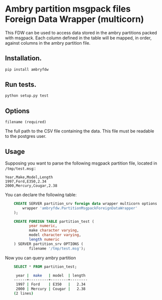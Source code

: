 # Ambry partition msgpack files Foreign Data Wrapper (multicorn)

This FDW can be used to access data stored in the ambry partitions packed with msgpack. Each column defined
in the table will be mapped, in order, against columns in the ambry partition file.

## Installation.
```bash
pip install ambryfdw
```

## Run tests.
```bash
python setup.py test
```

## Options
```
filename (required)
```
The full path to the CSV file containing the data. This file must be readable to the postgres user.

## Usage
Supposing you want to parse the following msgpack partition file, located in ``/tmp/test.msg``::

    Year,Make,Model,Length
    1997,Ford,E350,2.34
    2000,Mercury,Cougar,2.38

You can declare the following table:
```sql
    CREATE SERVER partition_srv foreign data wrapper multicorn options (
        wrapper 'ambryfdw.PartitionMsgpackForeignDataWrapper'
    );

    CREATE FOREIGN TABLE partition_test (
           year numeric,
           make character varying,
           model character varying,
           length numeric
    ) SERVER partition_srv OPTIONS (
           filename '/tmp/test.msg');
```
Now you can query ambry partition
```sql
    SELECT * FROM partition_test;
```
```bash
     year |  make   | model  | length
    ------+---------+--------+--------
     1997 | Ford    | E350   |   2.34
     2000 | Mercury | Cougar |   2.38
    (2 lines)
```
